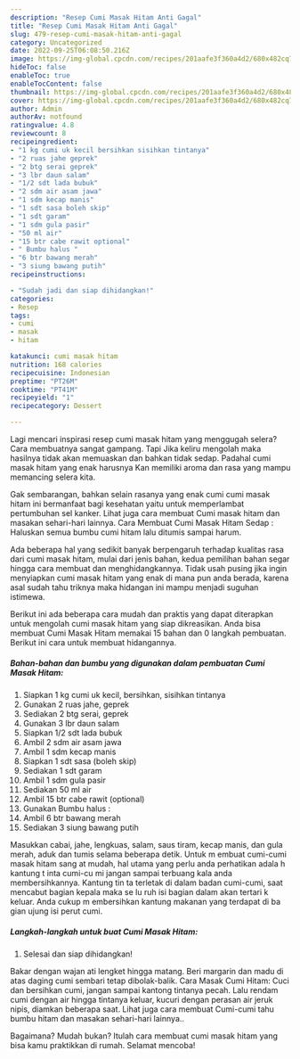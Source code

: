 ```yaml
---
description: "Resep Cumi Masak Hitam Anti Gagal"
title: "Resep Cumi Masak Hitam Anti Gagal"
slug: 479-resep-cumi-masak-hitam-anti-gagal
category: Uncategorized
date: 2022-09-25T06:08:50.216Z
image: https://img-global.cpcdn.com/recipes/201aafe3f360a4d2/680x482cq70/cumi-masak-hitam-foto-resep-utama.jpg
hideToc: false
enableToc: true
enableTocContent: false
thumbnail: https://img-global.cpcdn.com/recipes/201aafe3f360a4d2/680x482cq70/cumi-masak-hitam-foto-resep-utama.jpg
cover: https://img-global.cpcdn.com/recipes/201aafe3f360a4d2/680x482cq70/cumi-masak-hitam-foto-resep-utama.jpg
author: Admin
authorAv: notfound
ratingvalue: 4.8
reviewcount: 8
recipeingredient:
- "1 kg cumi uk kecil bersihkan sisihkan tintanya"
- "2 ruas jahe geprek"
- "2 btg serai geprek"
- "3 lbr daun salam"
- "1/2 sdt lada bubuk"
- "2 sdm air asam jawa"
- "1 sdm kecap manis"
- "1 sdt sasa boleh skip"
- "1 sdt garam"
- "1 sdm gula pasir"
- "50 ml air"
- "15 btr cabe rawit optional"
- " Bumbu halus "
- "6 btr bawang merah"
- "3 siung bawang putih"
recipeinstructions:

- "Sudah jadi dan siap dihidangkan!"
categories:
- Resep
tags:
- cumi
- masak
- hitam

katakunci: cumi masak hitam 
nutrition: 168 calories
recipecuisine: Indonesian
preptime: "PT26M"
cooktime: "PT41M"
recipeyield: "1"
recipecategory: Dessert

---
```



Lagi mencari inspirasi resep cumi masak hitam yang menggugah selera? Cara membuatnya sangat gampang. Tapi Jika keliru mengolah maka hasilnya tidak akan memuaskan dan bahkan tidak sedap. Padahal cumi masak hitam yang enak harusnya Kan memiliki aroma dan rasa yang mampu memancing selera kita.


Gak sembarangan, bahkan selain rasanya yang enak cumi cumi masak hitam ini bermanfaat bagi kesehatan yaitu untuk memperlambat pertumbuhan sel kanker. Lihat juga cara membuat Cumi masak hitam dan masakan sehari-hari lainnya. Cara Membuat Cumi Masak Hitam Sedap : Haluskan semua bumbu cumi hitam lalu ditumis sampai harum.

Ada beberapa hal yang sedikit banyak berpengaruh terhadap kualitas rasa dari cumi masak hitam, mulai dari jenis bahan, kedua pemilihan bahan segar hingga cara membuat dan menghidangkannya. Tidak usah pusing jika ingin menyiapkan cumi masak hitam yang enak di mana pun anda berada, karena asal sudah tahu triknya maka hidangan ini mampu menjadi suguhan istimewa.


Berikut ini ada beberapa cara mudah dan praktis yang dapat diterapkan untuk mengolah cumi masak hitam yang siap dikreasikan. Anda bisa membuat Cumi Masak Hitam memakai 15 bahan dan 0 langkah pembuatan. Berikut ini cara untuk membuat hidangannya.

<!--inarticleads1-->

##### Bahan-bahan dan bumbu yang digunakan dalam pembuatan Cumi Masak Hitam:

1. Siapkan 1 kg cumi uk kecil, bersihkan, sisihkan tintanya
1. Gunakan 2 ruas jahe, geprek
1. Sediakan 2 btg serai, geprek
1. Gunakan 3 lbr daun salam
1. Siapkan 1/2 sdt lada bubuk
1. Ambil 2 sdm air asam jawa
1. Ambil 1 sdm kecap manis
1. Siapkan 1 sdt sasa (boleh skip)
1. Sediakan 1 sdt garam
1. Ambil 1 sdm gula pasir
1. Sediakan 50 ml air
1. Ambil 15 btr cabe rawit (optional)
1. Gunakan  Bumbu halus :
1. Ambil 6 btr bawang merah
1. Sediakan 3 siung bawang putih


Masukkan cabai, jahe, lengkuas, salam, saus tiram, kecap manis, dan gula merah, aduk dan tumis selama beberapa detik. Untuk m embuat cumi-cumi masak hitam sang at mudah, hal utama yang perlu anda perhatikan adala h kantung t inta cumi-cu mi jangan sampai terbuang kala anda membersihkannya. Kantung tin ta terletak di dalam badan cumi-cumi, saat mencabut bagian kepala maka se lu ruh isi bagian dalam akan tertari k keluar. Anda cukup m embersihkan kantung makanan yang terdapat di ba gian ujung isi perut cumi. 

<!--inarticleads2-->

##### Langkah-langkah untuk buat Cumi Masak Hitam:


1. Selesai dan siap dihidangkan!

Bakar dengan wajan ati lengket hingga matang. Beri margarin dan madu di atas daging cumi sembari tetap dibolak-balik. Cara Masak Cumi Hitam: Cuci dan bersihkan cumi, jangan sampai kantong tintanya pecah. Lalu rendam cumi dengan air hingga tintanya keluar, kucuri dengan perasan air jeruk nipis, diamkan beberapa saat. Lihat juga cara membuat Cumi-cumi tahu bumbu hitam dan masakan sehari-hari lainnya.. 

Bagaimana? Mudah bukan? Itulah cara membuat cumi masak hitam yang bisa kamu praktikkan di rumah. Selamat mencoba!
